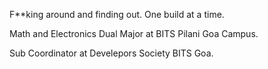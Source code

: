 F**king around and finding out. One build at a time.

Math and Electronics Dual Major at BITS Pilani Goa Campus.

Sub Coordinator at Develepors Society BITS Goa.

<!---
reckt32/reckt32 is a ✨ special ✨ repository because its `README.md` (this file) appears on your GitHub profile.
You can click the Preview link to take a look at your changes.
--->
